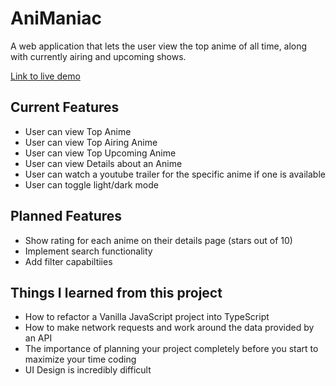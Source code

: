 # AniManiac

A web application that lets the user view the top anime of all time, along with currently airing and upcoming shows.

[Link to live demo](https://shawnkost.github.io/ajax-project/)

## Current Features

- User can view Top Anime
- User can view Top Airing Anime
- User can view Top Upcoming Anime
- User can view Details about an Anime
- User can watch a youtube trailer for the specific anime if one is available
- User can toggle light/dark mode

## Planned Features

- Show rating for each anime on their details page (stars out of 10)
- Implement search functionality
- Add filter capabiltiies

## Things I learned from this project

- How to refactor a Vanilla JavaScript project into TypeScript
- How to make network requests and work around the data provided by an API
- The importance of planning your project completely before you start to maximize your time coding
- UI Design is incredibly difficult
